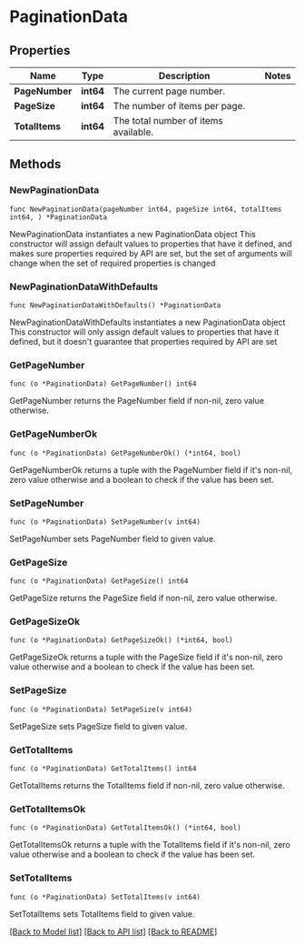 # PaginationData

## Properties

Name | Type | Description | Notes
------------ | ------------- | ------------- | -------------
**PageNumber** | **int64** | The current page number. | 
**PageSize** | **int64** | The number of items per page. | 
**TotalItems** | **int64** | The total number of items available. | 

## Methods

### NewPaginationData

`func NewPaginationData(pageNumber int64, pageSize int64, totalItems int64, ) *PaginationData`

NewPaginationData instantiates a new PaginationData object
This constructor will assign default values to properties that have it defined,
and makes sure properties required by API are set, but the set of arguments
will change when the set of required properties is changed

### NewPaginationDataWithDefaults

`func NewPaginationDataWithDefaults() *PaginationData`

NewPaginationDataWithDefaults instantiates a new PaginationData object
This constructor will only assign default values to properties that have it defined,
but it doesn't guarantee that properties required by API are set

### GetPageNumber

`func (o *PaginationData) GetPageNumber() int64`

GetPageNumber returns the PageNumber field if non-nil, zero value otherwise.

### GetPageNumberOk

`func (o *PaginationData) GetPageNumberOk() (*int64, bool)`

GetPageNumberOk returns a tuple with the PageNumber field if it's non-nil, zero value otherwise
and a boolean to check if the value has been set.

### SetPageNumber

`func (o *PaginationData) SetPageNumber(v int64)`

SetPageNumber sets PageNumber field to given value.


### GetPageSize

`func (o *PaginationData) GetPageSize() int64`

GetPageSize returns the PageSize field if non-nil, zero value otherwise.

### GetPageSizeOk

`func (o *PaginationData) GetPageSizeOk() (*int64, bool)`

GetPageSizeOk returns a tuple with the PageSize field if it's non-nil, zero value otherwise
and a boolean to check if the value has been set.

### SetPageSize

`func (o *PaginationData) SetPageSize(v int64)`

SetPageSize sets PageSize field to given value.


### GetTotalItems

`func (o *PaginationData) GetTotalItems() int64`

GetTotalItems returns the TotalItems field if non-nil, zero value otherwise.

### GetTotalItemsOk

`func (o *PaginationData) GetTotalItemsOk() (*int64, bool)`

GetTotalItemsOk returns a tuple with the TotalItems field if it's non-nil, zero value otherwise
and a boolean to check if the value has been set.

### SetTotalItems

`func (o *PaginationData) SetTotalItems(v int64)`

SetTotalItems sets TotalItems field to given value.



[[Back to Model list]](../README.md#documentation-for-models) [[Back to API list]](../README.md#documentation-for-api-endpoints) [[Back to README]](../README.md)


